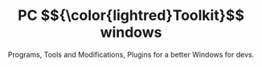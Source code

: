 <p align="center">
    <h1 align="center">PC $${\color{lightred}Toolkit}$$ windows</h1>
    <p align="center">Programs, Tools and Modifications, Plugins for a better Windows for devs.</p>
</p>
